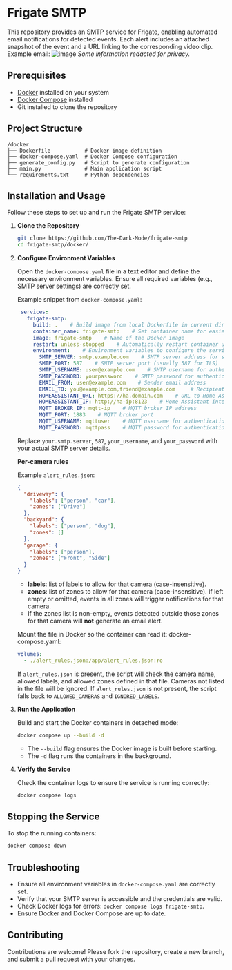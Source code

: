 # Frigate SMTP

This repository provides an SMTP service for Frigate, enabling automated email notifications for detected events. Each alert includes an attached snapshot of the event and a URL linking to the corresponding video clip. Example email:
![image](https://github.com/user-attachments/assets/17504338-d941-4114-a78a-d50350b7bedc)
*Some information redacted for privacy.*

## Prerequisites

* [Docker](https://www.docker.com/get-started) installed on your system
* [Docker Compose](https://docs.docker.com/compose/install/) installed
* Git installed to clone the repository

## Project Structure

```
/docker
├── Dockerfile           # Docker image definition
├── docker-compose.yaml  # Docker Compose configuration
├── generate_config.py   # Script to generate configuration
├── main.py              # Main application script
└── requirements.txt     # Python dependencies
```

## Installation and Usage

Follow these steps to set up and run the Frigate SMTP service:

1. **Clone the Repository**

   ```bash
   git clone https://github.com/The-Dark-Mode/frigate-smtp
   cd frigate-smtp/docker/
   ```

2. **Configure Environment Variables**

   Open the `docker-compose.yaml` file in a text editor and define the necessary environment variables. Ensure all required variables (e.g., SMTP server settings) are correctly set.

   Example snippet from `docker-compose.yaml`:

   ```yaml
    services:
      frigate-smtp:
        build: .    # Build image from local Dockerfile in current directory
        container_name: frigate-smtp    # Set container name for easier management
        image: frigate-smtp    # Name of the Docker image
        restart: unless-stopped    # Automatically restart container unless manually stopped
        environment:    # Environment variables to configure the service
          SMTP_SERVER: smtp.example.com    # SMTP server address for sending emails
          SMTP_PORT: 587    # SMTP server port (usually 587 for TLS)
          SMTP_USERNAME: user@example.com    # SMTP username for authentication
          SMTP_PASSWORD: yourpassword    # SMTP password for authentication
          EMAIL_FROM: user@example.com    # Sender email address
          EMAIL_TO: you@example.com,friend@example.com     # Recipient email addresses (comma-separated)
          HOMEASSISTANT_URL: https://ha.domain.com    # URL to Home Assistant instance (external)
          HOMEASSISTANT_IP: http://ha-ip:8123    # Home Assistant internal IP URL
          MQTT_BROKER_IP: mqtt-ip    # MQTT broker IP address
          MQTT_PORT: 1883    # MQTT broker port
          MQTT_USERNAME: mqttuser    # MQTT username for authentication
          MQTT_PASSWORD: mqttpass    # MQTT password for authentication
   ```

   Replace `your.smtp.server`, `587`, `your_username`, and `your_password` with your actual SMTP server details.

   **Per-camera rules**

   Example `alert_rules.json`:

   ```json
   {
     "driveway": {
       "labels": ["person", "car"],
       "zones": ["Drive"]
     },
     "backyard": {
       "labels": ["person", "dog"],
       "zones": []
     },
     "garage": {
       "labels": ["person"],
       "zones": ["Front", "Side"]
     }
   }
   ```

   * **labels**: list of labels to allow for that camera (case-insensitive).
   * **zones**: list of zones to allow for that camera (case-insensitive). If left empty or omitted, events in all zones will trigger notifications for that camera.
   * If the zones list is non-empty, events detected outside those zones for that camera will **not** generate an email alert.

   Mount the file in Docker so the container can read it:
   docker-compose.yaml:
   ```yaml
   volumes:
     - ./alert_rules.json:/app/alert_rules.json:ro
   ```

   If `alert_rules.json` is present, the script will check the camera name, allowed labels, and allowed zones defined in that file. Cameras not listed in the file will be ignored. If `alert_rules.json` is not present, the script falls back to `ALLOWED_CAMERAS` and `IGNORED_LABELS`.

3. **Run the Application**

   Build and start the Docker containers in detached mode:

   ```bash
   docker compose up --build -d
   ```

   * The `--build` flag ensures the Docker image is built before starting.
   * The `-d` flag runs the containers in the background.

4. **Verify the Service**

   Check the container logs to ensure the service is running correctly:

   ```bash
   docker compose logs
   ```

## Stopping the Service

To stop the running containers:

```bash
docker compose down
```

## Troubleshooting

* Ensure all environment variables in `docker-compose.yaml` are correctly set.
* Verify that your SMTP server is accessible and the credentials are valid.
* Check Docker logs for errors: `docker compose logs frigate-smtp`.
* Ensure Docker and Docker Compose are up to date.

## Contributing

Contributions are welcome! Please fork the repository, create a new branch, and submit a pull request with your changes.